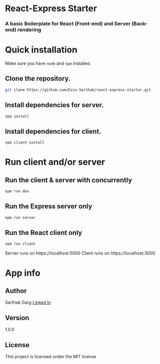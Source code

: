 # React-Express Starter

### A basic Boilerplate for React (Front-end) and Server (Back-end) rendering

# Quick installation

Make sure you have <code>node</code> and <code>npm</code> installed.

## Clone the repository.

```bash
git clone https://github.com/Ezio-Sarthak/react-express-starter.git
```

## Install dependencies for server.

```bash
npm install
```

## Install dependencies for client.

```bash
npm client-install
```

# Run client and/or server

## Run the client & server with concurrently

```bash
npm run dev
```

## Run the Express server only

```bash
npm run server
```

## Run the React client only

```bash
npm run client
```

Server runs on https://localhost:5000
Client runs on https://localhost:3000

# App info

## Author

Sarthak Garg
[Linked In](http://www.linkedin.com/in/sarthak-garg-9619331a5)

## Version

1.0.0

## License

This project is licensed under the MIT license
